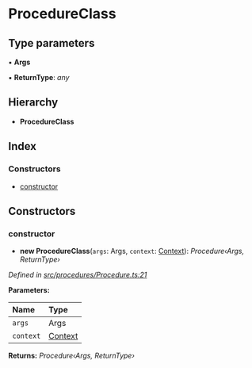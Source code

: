 # ProcedureClass

## Type parameters

▪ **Args**

▪ **ReturnType**: _any_

## Hierarchy

* **ProcedureClass**

## Index

### Constructors

* [constructor](_procedures_procedure_.procedureclass.md#constructor)

## Constructors

### constructor

+ **new ProcedureClass**\(`args`: Args, `context`: [Context](../classes/_context_.context.md)\): _Procedure‹Args, ReturnType›_

_Defined in_ [_src/procedures/Procedure.ts:21_](https://github.com/PolymathNetwork/polymath-sdk/blob/550676f/src/procedures/Procedure.ts#L21)

**Parameters:**

| Name | Type |
| :--- | :--- |
| `args` | Args |
| `context` | [Context](../classes/_context_.context.md) |

**Returns:** _Procedure‹Args, ReturnType›_

